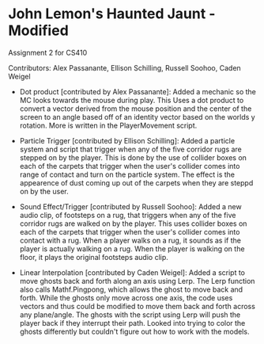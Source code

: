 # John Lemon's Haunted Jaunt - Modified
 Assignment 2 for CS410

 Contributors: Alex Passanante, Ellison Schilling, Russell Soohoo, Caden Weigel

* Dot product [contributed by Alex Passanante]: Added a mechanic so the MC looks towards the mouse during play. This Uses a dot product to convert a vector derived from the mouse position and the center of the screen 
to an angle based off of an identity vector based on the worlds y rotation. More is written in the PlayerMovement script.

* Particle Trigger [contributed by Ellison Schilling]: Added a particle system and script that trigger when any of the five corridor rugs are stepped on by the player. This is done by the use of collider boxes on each of the carpets that trigger when the user's collider comes into range of contact and turn on the particle system. The effect is the appearence of dust coming up out of the carpets when they are steppd on by the user.

* Sound Effect/Trigger [contributed by Russell Soohoo]: Added a new audio clip, of footsteps on a rug, that triggers when any of the five corridor rugs are walked on by the player. This uses collider boxes on each of the carpets that trigger when the user's collider comes into contact with a rug. When a player walks on a rug, it sounds as if the player is actually walking on a rug. When the player is walking on the floor, it plays the original footsteps audio clip.

* Linear Interpolation [contributed by Caden Weigel]: Added a script to move ghosts back and forth along an axis using Lerp. The Lerp function also calls Mathf.Pingpong, which allows the ghost to move back and forth. While the ghosts only move across one axis, the code uses vectors and thus could be modified to move them back and forth across any plane/angle. The ghosts with the script using Lerp will push the player back if they interrupt their path. Looked into trying to color the ghosts differently but couldn't figure out how to work with the models.
